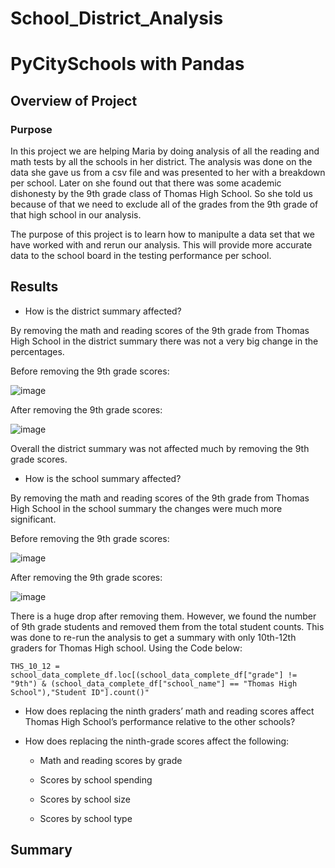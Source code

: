 # School_District_Analysis

# PyCitySchools with Pandas

## Overview of Project

### Purpose

In this project we are helping Maria by doing analysis of all the reading and math tests by all the schools in her district. The analysis was done on the data she gave us from a csv file and was presented to her with a breakdown per school. Later on she found out that there was some academic dishonesty by the 9th grade class of Thomas High School. So she told us because of that we need to exclude all of the grades from the 9th grade of that high school in our analysis.

The purpose of this project is to learn how to manipulte a data set that we have worked with and rerun our analysis. This will provide more accurate data to the school board in the testing performance per school.

## Results

* How is the district summary affected?

By removing the math and reading scores of the 9th grade from Thomas High School in the district summary there was not a very big change in the percentages.

Before removing the 9th grade scores:

![image](https://user-images.githubusercontent.com/92827264/147897288-843c6acb-c245-460c-a1de-0ee24d53b261.png)

After removing the 9th grade scores:

![image](https://user-images.githubusercontent.com/92827264/147897265-46a9fdbb-cc1c-4640-9fac-b65da35b2e26.png)

Overall the district summary was not affected much by removing the 9th grade scores.

* How is the school summary affected?

By removing the math and reading scores of the 9th grade from Thomas High School in the school summary the changes were much more significant.

Before removing the 9th grade scores:

![image](https://user-images.githubusercontent.com/92827264/147897467-ba0d425f-53e1-423d-94e3-bb18ddb5dc70.png)

After removing the 9th grade scores:

![image](https://user-images.githubusercontent.com/92827264/147897570-a93c885f-6d79-49d7-abb5-9c89fe7659a0.png)

There is a huge drop after removing them. However, we found the number of 9th grade students and removed them from the total student counts. This was done to re-run the analysis to get a summary with only 10th-12th graders for Thomas High school. Using the Code below:

```
THS_10_12 = school_data_complete_df.loc[(school_data_complete_df["grade"] != "9th") & (school_data_complete_df["school_name"] == "Thomas High School"),"Student ID"].count()"
```


* How does replacing the ninth graders’ math and reading scores affect Thomas High School’s performance relative to the other schools?



* How does replacing the ninth-grade scores affect the following:

    * Math and reading scores by grade

      

    * Scores by school spending

      

    * Scores by school size

      

    * Scores by school type      


## Summary


